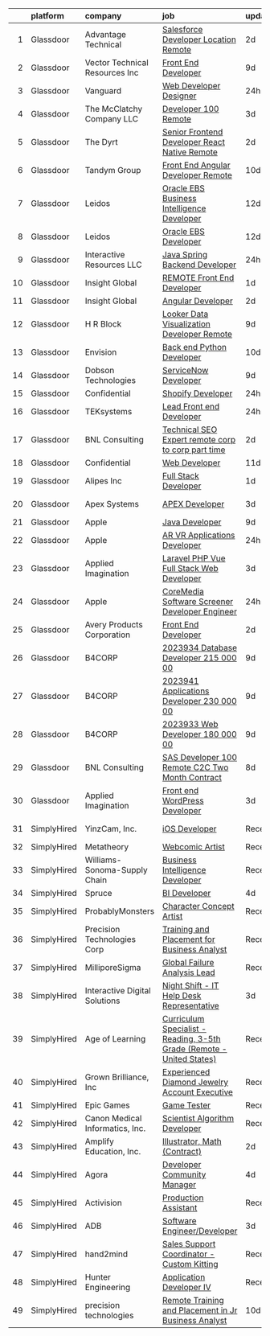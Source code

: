 

|    | platform    | company                         | job                                                                                                                                                                                                                                                                                                                                                                                                                                                                                                                                                                                                                                                                                                                                                                                                                                                                                                                                                                                                                                                                                                                                                                                                                                                                                                                                                                                                                                                                      | update_time   | location                 |
|---:|:------------|:--------------------------------|:-------------------------------------------------------------------------------------------------------------------------------------------------------------------------------------------------------------------------------------------------------------------------------------------------------------------------------------------------------------------------------------------------------------------------------------------------------------------------------------------------------------------------------------------------------------------------------------------------------------------------------------------------------------------------------------------------------------------------------------------------------------------------------------------------------------------------------------------------------------------------------------------------------------------------------------------------------------------------------------------------------------------------------------------------------------------------------------------------------------------------------------------------------------------------------------------------------------------------------------------------------------------------------------------------------------------------------------------------------------------------------------------------------------------------------------------------------------------------|:--------------|:-------------------------|
|  1 | Glassdoor   | Advantage Technical             | [Salesforce Developer  Location  Remote ](https://www.glassdoor.com/partner/jobListing.htm?pos=125&ao=1110586&s=58&guid=000001832b52406aaf4c14f1aace6ab6&src=GD_JOB_AD&t=SR&vt=w&ea=1&cs=1_44530f52&cb=1662879154669&jobListingId=1008127116214&cpc=D2F1DE17EE1F43B9&jrtk=3-0-1gcll4g4ejm5k801-1gcll4g4vh4dk800-332b445514e85376--6NYlbfkN0CQRQ3eiV4YWjrRS1ho7HVQ9JO8v6Fb3eU0yDOJbdOiEguntuRlpE4-_N6DYLNj-GqrO4BH6omJMNdAi1q7Q8q571VYV5EiRLgTf4KN306pbjdTXTvKCDpbru0FE2BYvNot7Mn5Se7ZIb2a0EVsBsAEh3QtOhPAA8vgwNUW7XB2XZ5huroyh7l5og0ww8aBb30PbqJc3nU9cinXCrV6lhw2t6OaMGFj-_dOHbskG_5m3bY97Pwvk-4xMMbSYWrIMZcWdkHw-o97M7Qf1GCHC6AHSmzQvO8y20jF-SzGoEeYCKasnEem3lZlMlUnwh_RVfT-atfE_pOsEyyYUFwYTsLOrdeD4LPf0BVQPFcWl1-u7U1ptb0ymBvqRP73n0cKn2jRNRZqtTPgxDbNLGdzHnJpCE-3x-AU4Kpqn2iNJccBpppLm3LkMrmm1wLk9FYaHjcs5kUcLnZG6vOA-rNilRcviZ_3tSmg6wnHoSyy2wwivn2-yKGmQuJ4poL_DT4S1ESiW1kTEVZIgSZOD1MAys2gh_5-3LvyCGqwmWylzyCkhe_fNsz98CEvNhYGf8kaXuvAmkCzlTrqEw%3D%3D)                                                                                                                                                                                                                                                                                                                                                                                                                                                                                                           | 2d            | Concord, NC              |
|  2 | Glassdoor   | Vector Technical Resources Inc  | [Front End Developer](https://www.glassdoor.com/partner/jobListing.htm?pos=128&ao=1110586&s=58&guid=000001832b52406aaf4c14f1aace6ab6&src=GD_JOB_AD&t=SR&vt=w&ea=1&cs=1_a9948f4d&cb=1662879154670&jobListingId=1008111504616&cpc=9DC6E4D8324653EE&jrtk=3-0-1gcll4g4ejm5k801-1gcll4g4vh4dk800-d51cc92d47c4f04d--6NYlbfkN0CwDmAJad1vrFPjrCyZc1-12O19u5bGDYSMaAKB40LX6SgL_uQ_xlaLZoxDbDiymBRaDNDIK28uZx1Je-7Sv8ixSFLHV-U0-23YioU3-IvLrCdgQzRye68HZw-6NfwrHT_PAvOvPvdCmAYkEB778tF4DTJDYGPwGaqn8tn3RE5-xAtshAJoUVv9-0DI981-dm8AsgQE9VoJqBOAjqbcvNFLxWfx5ohoq0wf49cwaJkzMAxWfsTj30YgcZkb7mhP8d_WWdEtv1gpWk0auMPcG0xJnHCxh33D-OwJfdIUnLGlAqzoTBbrXu783aibV2p5E40nfdCI9WegfumT16vtuMJLfex5xdWPDXHQfR_Qw2aqQ-uEFmSZGiNvuAd9X65JXKolC4vVDJjXd3bUMV9EMqn5Ao5FpcoleIg76nKjvNqC-RU1eqs_0VFUBRCmfacNLfg7RslnlTb5k1ce1RAzQe9ysCcSHOc88QcGetWj5ZLTyKT-J6GRP36SucPXOeojzBs9kHN9wJMSRw%3D%3D)                                                                                                                                                                                                                                                                                                                                                                                                                                                                                                                                                                                               | 9d            | Vienna, VA               |
|  3 | Glassdoor   | Vanguard                        | [Web Developer Designer](https://www.glassdoor.com/partner/jobListing.htm?pos=107&ao=1110586&s=58&guid=000001832b52406aaf4c14f1aace6ab6&src=GD_JOB_AD&t=SR&vt=w&cs=1_7824d452&cb=1662879154667&jobListingId=1008130738329&cpc=3164FDD6030E246B&jrtk=3-0-1gcll4g4ejm5k801-1gcll4g4vh4dk800-8f7885d589a4cda5--6NYlbfkN0BWQs_M7ZA8XLbIFWVw-PYcVVEPryqVLyWhKaEKPskHy2YkbHyHJDwB5vIJ0eSmX6bVJVfbGcsdJGyr5o5S5OnXYXJWXZNmtBOxYNrDGEVO1O9EpaQDa3kCWxUxd1e8enNO3rCqJXVcGHaTnsCGx5vc-lflJ8tUwqdkctmWWsMYtc9tjtWiECjo793kYpY4oEtE6XPVyfsaYNs9CQa9GXQp5j5SUf9zLWzPqUEUFvMmGWi-epg_Gi8UrdIeUqV-F6F9CpZZlAMu_kKxAqAVNAje9LMU-hshFgtBTj1VaWCTKy_OLHBdJ3Sn1BPAz-6HRCjNZwsRR0voRVfl43u7ij2U_RJiCatBDYDuhmh7g-eDJ2ht7v1hONXlG3uo81xmzryjBFPrD0SLLbxXSoMCVUsSQ3-u3-R11cb7mHMsqnVy9tt6fJKvAYS7oFGQWatKg6rtkDvimNUJ1quUE41xxFEuDfD7xpZnZ55SUzbltRcD_OAMQUgANNVg5HtHeXP3jTLDavB0lsdqMJRw3wnRYpeENo5i9CmQgifpQ0UhhJ6lMDULz9xqeY7truShB5zrpifP8z1or0Lydif7HOfz-0wbenH6iWGwULrQCnosOacLC_8PHwQAditng76qbmrEKGbwR0Qqoaq63ZV7vcDztYxaIyanbnd7XVmKh1JRWtiAy3SWjrMmMWq0l_WQJrOBZ7IDLtvVC9g0IBc3feykMPIkHPLIiYg_py4YhyPeM8-2BhJQwzWqjiid6J-LnQXgASAvGed99nwW-CE9wV621yIMU2X60FbspIF5MoflcTneq9-e7QTOTWmD3bQzq078ycbMvMU6Izt5va7bOsrrKkxurJnBk9jufAxgzTQC4gvPPWscbWKriMaI1zmBiz2RqBy-hCeWFDSThbtvu2IyaAyZKEVAxkU9CxUPYrCsp1aPeOKnVuW7qhwcUX0z1xiq59bPmNtdxr5mJG3ii4QTCw7QVLR8lX9Hae6CdMrm127TQPbwkkN6b9phIbr78vuxfxHM7HWOr9XFNhyMcxTG9tP1wtTxFiApF6vRL2MB0AvvlivRsta9Iz5leCUhAsKfKW68bjnhBQMUdw%3D%3D) | 24h           | Malvern, PA              |
|  4 | Glassdoor   | The McClatchy Company  LLC      | [Developer 100  Remote](https://www.glassdoor.com/partner/jobListing.htm?pos=102&ao=1110586&s=58&guid=000001832b52406aaf4c14f1aace6ab6&src=GD_JOB_AD&t=SR&vt=w&ea=1&cs=1_01482819&cb=1662879154667&jobListingId=1008123581793&cpc=FB7E4A1762AE5BEC&jrtk=3-0-1gcll4g4ejm5k801-1gcll4g4vh4dk800-6acf41fd2f09dc8d--6NYlbfkN0AvJamjXhlkDEVf_vcoI3bbUUL_2ExICajiRnoRkOTKxHcQu0PRm526CmUeTsfanZOqoMDdrUp-j2i0QJI96SrAfuCerXt-A9V0AqPqWyOynJ3x-O-RpQjzGHVi4lOd5Z4R8Srd_uF6_bna1BnLFXLTnrhod1AEqQ2yc5WyqDa7bVoBDzmrc0u2pe9297U47Lq2lGV9aJMY4LqQpHh-Lr_SZxXV0tUlHN1kS-q9p2HILBxlEux6NhfgVnyxu8QAFRBegJmii6DvlLKobq6NrQE95JQR6vClISweSe5L2-s2T2VOH1JzO5FZb_K5XHLpH3tdtIt-_Z2mDi3RVxC5vmxA83jrtPxrjfMyttYIADHdjjgEt0aKn2XGezyLBM2s2m4xVRpuoZjU7EAhqdFjzo4TwNk0WEw-yp5sUAN3MVWjL3O8HDotWS5TYsVVt30l01lDO4Sx6Vb-Zh04t2h2eHPJVMwNoqkp1qu0GW1Km9mKNZOsGK1ilp2MfwnjqIlKuCs%3D)                                                                                                                                                                                                                                                                                                                                                                                                                                                                                                                                                                                                           | 3d            | Remote                   |
|  5 | Glassdoor   | The Dyrt                        | [Senior Frontend Developer  React Native  Remote ](https://www.glassdoor.com/partner/jobListing.htm?pos=109&ao=1110586&s=58&guid=000001832b52406aaf4c14f1aace6ab6&src=GD_JOB_AD&t=SR&vt=w&cs=1_5762bd88&cb=1662879154667&jobListingId=1008127746861&cpc=A0032DE20586B9BD&jrtk=3-0-1gcll4g4ejm5k801-1gcll4g4vh4dk800-3d48ef1f36f31cc6--6NYlbfkN0AFaGKiZr_kAHuZ3OrJZNHsT_4fdn-2K5hALt0VUNIML00FY7QMuiO40EhkuV9Thnlx6oS6kfZkO1-LJKx1-I_zgyLhp5ZW0ydVVnkommZNfYOIUFHAN7D6kbIB4D51Cn98--WG5qamW8oxk5kz89jttVWYS9spL6jPR1k6rMDBb6vdCBhII_8GXpc-2YQVvO8EhXKWt-FY7QfU_fdzOet66u_X80DomwlBlSq42mw5ekPCzm_2rqoMLbZ_MPvGVCG61JOvHCiDY90aegWZU4t-hqbKnEqhSgX5yr2TrRvaMenYGgse9F_mUnO2u-Qme5Zd_0lSliqNVr0rzzTwJ-RZzJh9koY5JAjHHJ08cj4OAnK9pL7wGnnP5bBEiPGfyjkwOh4eTAF8xjHvKszJqP0aQXEqFb23RO6Tq9rs4fWb9U1tio2AQaB9JHSxRQJmCE8SLhYSu7KjOAbJyzjY_B57ICVaelqjYnHxNKYnJ3Lc6__tSdzVPXhPUphAQ-ifJcrPMr0ktFalRRam8RdbueAWs0_meM4OHpW6Zrqr2_G00w%3D%3D)                                                                                                                                                                                                                                                                                                                                                                                                                                                                                                                                       | 2d            | Remote                   |
|  6 | Glassdoor   | Tandym Group                    | [Front End Angular Developer  Remote ](https://www.glassdoor.com/partner/jobListing.htm?pos=129&ao=1110586&s=58&guid=000001832b52406aaf4c14f1aace6ab6&src=GD_JOB_AD&t=SR&vt=w&cs=1_d2c3d852&cb=1662879154670&jobListingId=1008107415037&cpc=F4EED0218A761C36&jrtk=3-0-1gcll4g4ejm5k801-1gcll4g4vh4dk800-dc6da63373f44284--6NYlbfkN0B-PqtJkJBxcFK4No1YgA2WlSENonneqf7HjiGu_Q0_hA_d_ikP49o-j6ZuOCAhABXfXSJcoOYyxufmzqhUTYIZXfgYCI8Z3wjpKi_KXCjAiqktWA0uDHw59r0Mkq8tDfirCe0Usk80VMd0GlSf8jRqphI4dZfkWM8msTbkbkQMFZJ630sCJLaXyZAb0WuevQ3RXjZMZ4L-O2w2yj1bAXaNdUlY6AGC9-WKMsUF5phFbZOmzCrPEE5xRJn-_yEXcxyZZtqvm7JKsSUjURODQ_lh27Hi4p8pthupJpe2GpOcdnMxoiF5nyBbqGlHQP68Hd5DDOXq883H5sVLtt8jWOZm9hKfvHg_rLi-NGKEZsQIWPXVeZgFTV6Lii4B0KSpkAauyWNtbdT4qIGtPIv1GWuhHIPPFmI3VxRIeMGH8pgtN54NOHhPUTdEgu5ko3bV13yZY801LBoO8wfeio_NiFyX6Gj2gUJG3p8Mpzzmdvlftw%3D%3D)                                                                                                                                                                                                                                                                                                                                                                                                                                                                                                                                                                                                                   | 10d           | Alexandria, VA           |
|  7 | Glassdoor   | Leidos                          | [Oracle EBS Business Intelligence Developer](https://www.glassdoor.com/partner/jobListing.htm?pos=108&ao=1110586&s=58&guid=000001832b52406aaf4c14f1aace6ab6&src=GD_JOB_AD&t=SR&vt=w&cs=1_87d44cda&cb=1662879154667&jobListingId=1008101573079&cpc=A8EA696C92E7776B&jrtk=3-0-1gcll4g4ejm5k801-1gcll4g4vh4dk800-6c99f099799629cd--6NYlbfkN0CZUO70VSdYKA8PR3jfrSh5ljhqJhfDt0PzQCMubt8cRihWbmqO_-Ccw6DGinMZCyLE2cBHCedfGs07EuMpJYz2ntBdJiyq2dcbA_0hyNtxkqe9u9tVO9KrK0s-OhQMlRlalsVqu6g_7xi7NG6HeQh7dxMRxkRKl2-WnnSNt01kTi8cWby1Dir4h-ze4bQfQ89xf9EJoehI4gESUUKpexKRat5p8N5Oo8k31HUYhIq067Vp0Pe5qwFSBTJpNO6_-OsLAUuoD0X7EuP_ooK-nuxkshxXH-1wuAmOpi5FiaTcm9lx-ej-lSS83Q2fvpruNzfwD13RG3rlWV9Q0DIwGD9VvAXhOm9rsvynfPUfOIHWz1-NadTpyyInJF52nu5ghYk6qUabcWSlpqTqDpjAkWGRjTiAkmwcC_OIjdgwJ7PfESBDdQwSzNyvBCl5eV9Ka_618gUQfl2L4aEFE-H4fLxZck9omaVN-lMxI02aGR5PdDsYOEv4CQg6_AnvElWkiFN5xPzZVfDNvS5Ef9QOAAZ-kz3rFsNh0sQXw1fdRDmlbV-oq4brZWNr7cLAlGGSIYOF8s-C3nUvktY1r-LRYI5nvzcasMriojHIrIFUWzsRDZkLMqu22wZuxmnl3PbWCM9AtxZglPBX5V9PBlL5Z9GC)                                                                                                                                                                                                                                                                                                                                                                                                                                         | 12d           | Reston, VA               |
|  8 | Glassdoor   | Leidos                          | [Oracle EBS Developer](https://www.glassdoor.com/partner/jobListing.htm?pos=104&ao=1110586&s=58&guid=000001832b52406aaf4c14f1aace6ab6&src=GD_JOB_AD&t=SR&vt=w&cs=1_f9dc22e3&cb=1662879154667&jobListingId=1008101573077&cpc=5C70DC7FEE0D01B1&jrtk=3-0-1gcll4g4ejm5k801-1gcll4g4vh4dk800-5884b45256f6d40b--6NYlbfkN0CZUO70VSdYKA8PR3jfrSh5ljhqJhfDt0PzQCMubt8cRihWbmqO_-Ccw6DGinMZCyLE2cBHCedfGg6bhNTCbkKTOWzFcv2SZAfd-sZ-9pXlb78CId19HbDTkPLETVzlIK7XRDD6XFwv9a9sASHVAie5Of8tdJoB7vJe9oY3kZJwWV73oHCcjWtm_gMERrPBxPpXP8YMRoyhDNC7BRdUs82ah9zPFk0vqvIR4Hw_iVAXJlOIN556-2O4r8WXmJ90PfDNMNpo9r_CQCQhmdX0gr5G5QuTK4KOVQLTHjlJuL4uxJv8S3eU44yf-Cdyg6eigsezLLBOt84JMeklkNRLCjmjupGwYfViBLUzRw82XLgYFLUe2SVJTuSYo4NYz173VEjZbUvzk-cLYK4EvyEAmnUqG14aovsNfNIhwnRfoNf4x_hNIgKp0STltem2QycbAqkfpdI6T23jkBQGUmUsik5d-B3FW2VjrDF1lE2H9dBpU802DpbdgRpcQ0XDXgGYAKgV8D0UXfd6IEmMbTyqRQWD8ZgjlQtBnJVC78V3VPhuG23RutfwfkbYwfMj20EmWDYGm80r3ofzK3b9FDhUcK4IDWMQPEMVK1CNJNMCFY_ZWqBpIUKuWiZXyzs1Y1HhJa4%3D)                                                                                                                                                                                                                                                                                                                                                                                                                                                                                 | 12d           | Reston, VA               |
|  9 | Glassdoor   | Interactive Resources LLC       | [Java Spring Backend Developer](https://www.glassdoor.com/partner/jobListing.htm?pos=126&ao=1110586&s=58&guid=000001832b52406aaf4c14f1aace6ab6&src=GD_JOB_AD&t=SR&vt=w&ea=1&cs=1_5e670867&cb=1662879154670&jobListingId=1008130954744&cpc=F583A5AE0DDDFE3A&jrtk=3-0-1gcll4g4ejm5k801-1gcll4g4vh4dk800-8eb5320d5b7eb34e--6NYlbfkN0AxOKY7BEoLyyWUd7gcZ_y97qaD7nt40b4JHkHkXEVLH_lg0-LvjtmOnEWKl8KN-nqbpKZUZCOPAB0pofur3wqsD4F-6C4ZM6g7gdq2hxXo3_d8iRUN2chpUbxqjhug1a7OZy23I5c241nHGs4i9uhNVbWqkgKyk07F7cDhFXXo4o3u7rPCikp6w9AH_80fd5c7LSezKXpHzVNZqFDsthpLVuKfi-0ZNoPpCGNtNsPJ7ACipxvYot-5ui34R_NomrI7jQcKds_9kogZ4VU2LR16nlmkjHaX16jiANhXHr2FjT4dHvCrw-onpVfqJqlS6GbV22nC5FD5oAhbjSdtgxqfZOgNtehnMwRHo9Zin1csbAYCWx9uRBn5up-CD7WkOTBDmbsUyCi8oMZx0RscfSLcb03ozNJE9tH3tuqMnoGDODWgmE2PzdZXrNTVcWbz0i05Xtuy_gudU16zl3zDlT_ngIcWQ9c3L83EZC9c7ZEWZ2OSmhT5t4ULkapGvCnIquDgBvNXcRc1rA%3D%3D)                                                                                                                                                                                                                                                                                                                                                                                                                                                                                                                                                                                     | 24h           | Remote                   |
| 10 | Glassdoor   | Insight Global                  | [REMOTE Front End Developer](https://www.glassdoor.com/partner/jobListing.htm?pos=121&ao=1110586&s=58&guid=000001832b52406aaf4c14f1aace6ab6&src=GD_JOB_AD&t=SR&vt=w&cs=1_e42b5171&cb=1662879154669&jobListingId=1008129634377&cpc=0C139D4CAD5A6DB2&jrtk=3-0-1gcll4g4ejm5k801-1gcll4g4vh4dk800-b00c2171564dddfc--6NYlbfkN0BKkHZu3wF05EeDimN_p6sYpKCMArvwa95YdH7UpkaBCqc7l59Erwqcm87s8bKO7iv0zxUlP4W0EoHqI2YnYLIQVLrdsClLVKp5lBpj1cjz7KbrQ6_ZYoUdO6F2z_w9sgz83HZHcYIMzNhax_ySdl7s7c1XlC2C1tewHMwQ3vmC3KaWmDrNmSioUsmrmweLXKk2S4R-l2xSI41JFv02oapKVPqK7Cd-muQZB8IlGrhH9j7zi3D5lKaSUREgo7u4pFGOOue1fhty1gPW2qQOoWzer9Rk5rQBscOD2k-HF_SS6JcbcpJSrMN6IolIxb2Uw7ajaD0cFnB7LJroCLsn_XtdpoLwW_qcrvckXGYXbQ6Jff3LZR3uOcnH3vehrfMjtDjr8nu2d8UoJEr0pV-JUVTZbE-KCFAgkWc8DLdQyMn2a1UabAgkD6vNWRh0XaIxk6wL2MEep9kz1jS7iMx-AeBvICzWRpoC6KqVAZgQiGJDPnaoC61wG3BF1v1ZqRnJMlA%3D)                                                                                                                                                                                                                                                                                                                                                                                                                                                                                                                                                                                                           | 1d            | Charlotte, NC            |
| 11 | Glassdoor   | Insight Global                  | [Angular Developer](https://www.glassdoor.com/partner/jobListing.htm?pos=124&ao=1110586&s=58&guid=000001832b52406aaf4c14f1aace6ab6&src=GD_JOB_AD&t=SR&vt=w&cs=1_55e89c6a&cb=1662879154669&jobListingId=1008126800307&cpc=26740BCDE5E48596&jrtk=3-0-1gcll4g4ejm5k801-1gcll4g4vh4dk800-01d7aa157d75916f--6NYlbfkN0BKkHZu3wF05EeDimN_p6sYpKCMArvwa95YdH7UpkaBCqc7l59Erwqcyfr5yR1DuniB1JNXc60wiHlfGGOaZdMLYmfSj849fUwH73803qS6_o-oQs8NS85ESEIn4NV3G02-bMV6fQlBRiz2Li0fX1RsIhsOXQLN29HWzRydUiWMxIOAns96Ik7nzdPbuU1wRXKwwO33HRNfgNFnPdYxx8wjcJ2g0r5iDYSAYlA8sn_RRNPRLA5zGuf_Pp3kNHwZm-y1MujmrkXorehgyne3op-kppnaim1y_XPXXygD0_kWCgKGu4cWMnoYaxqdPzsu9Tp1gMFHAqkpMHxS8rCU3YUnBsxbHNxGzeiuRKj2qJzntPnWYp1JM6j_gHskTRHC0pX3RaV01SIea-WwM2LKuCGm94CN84phTz10LQR6ZyDDPV13PnOavIo-ZKzlopp7OlDkn1Z20S4f0arX7RYMpXv-dwGU1s8y5Te8Hqk8B0f3bCBv5rH8m4w-)                                                                                                                                                                                                                                                                                                                                                                                                                                                                                                                                                                                                                                  | 2d            | Deerfield, IL            |
| 12 | Glassdoor   | H R Block                       | [Looker Data Visualization Developer Remote](https://www.glassdoor.com/partner/jobListing.htm?pos=110&ao=1110586&s=58&guid=000001832b52406aaf4c14f1aace6ab6&src=GD_JOB_AD&t=SR&vt=w&cs=1_fecc28a3&cb=1662879154667&jobListingId=1008110008086&cpc=853DEF62E69EE75B&jrtk=3-0-1gcll4g4ejm5k801-1gcll4g4vh4dk800-48222ca65ec05121--6NYlbfkN0AmRM9TLIWujWtyM10GxzqDwJeak_1D0spxSJxSFCj5FL6e2eRrgA2xD1fYB9P3zjGW2lF_nb1P-3OuHJCJzvAYqOj7zCQwaa8KrrAHOPpCTS61Do1KjfQzjRc9pfrFTqokM14RL_oQhB5b9czWX2-uEKjDF_JMo-RAS9daas0Z2A7TZ1lW4LhmoLUsUgCmO6q0cm7hnLpfsmOlfStrjnw69bgG8HGIwZYeQXf_qQjOUqAGi86VIGz_GKX4xiL4FCFcCUddxpcmzIn2cdmy5kGL4HAlcsITRCyg0xBI1XyMwsoy0efrOHbCJUCu6QLB0umWz9sZoJslxg9S1xS9oQsBWCyLtULAZb7RXOfGR34aAt3nnE6kQYOzo77OSTYTD9ixu8tKinBa3T52E0q625jkFSBb9X-Q24mHYl9EG8a7OismSsWdkN7BO4tcjhxGMKPRWPnqMJJtdtWDxir0AnlUbt-n9fp31H_N6NUGWMGxTCQwiDf0bqLDti6aG8pTF-rgBJhf0D3NcPgnQlQ4YllNTAAPusodTdETfKq3Fixc6A%3D%3D)                                                                                                                                                                                                                                                                                                                                                                                                                                                                                                                                             | 9d            | Missouri                 |
| 13 | Glassdoor   | Envision                        | [Back end Python Developer](https://www.glassdoor.com/partner/jobListing.htm?pos=120&ao=1110586&s=58&guid=000001832b52406aaf4c14f1aace6ab6&src=GD_JOB_AD&t=SR&vt=w&ea=1&cs=1_7cf66f8f&cb=1662879154669&jobListingId=1008107357961&cpc=8795CF9063CD573D&jrtk=3-0-1gcll4g4ejm5k801-1gcll4g4vh4dk800-103006fd7f086bd0--6NYlbfkN0A13XXEAKoVsy1UjAxA2tJa37vkRdGHJdX4gYp8IY3tTmYzW1bJSme2hYNNXIkltTaCMEdHXxepjSVXOg5v1taiR7QLl9ssDSVMyTNDqH9z3nVkCOpuPZX7bi6H46cnN0VI0wxasxyTZWwep_WOYu3IcSdB2a9kzwMvSUBNiXnMYcgG0yEUB03nyMfV0mnFgvlvUqRpZnEbexcrWTfMoaXmWbe7Ip4WcDGkLEs29zJ2t0Dwd3YyOFSV2sDMXF7va3ZQLndkFx6R7TJFCo8zNvN1yFVkGIFNUcZiNQM2JAdsSq1rWB_Y0qDHvRaeZXmW2HKqZ_M8czXfxpYJnLUojtVMr13GvoIq7iEBWJOcZH15btIlF9LeAZhUXAmEGPbfCrbUnNvaQhtm-hRHz9cEaLAzp7Ierxb0G1XrqWLzOtBQoYxKhfYJwkoNELWXva-tH5R73ixlgN0iG9md2NDS9Atrk82b1vPdUmCIwXtsQ6mDAmBkbrvZzpBYhxHYxOjPKfQceL6iatwNDyUJP3yBzTpcTtbeVzJiVvIFS6bbvuyT1dBaB9zuML28a3ZIrcZO6ztu29Enep9Y7g%3D%3D)                                                                                                                                                                                                                                                                                                                                                                                                                                                                                                                         | 10d           | Remote                   |
| 14 | Glassdoor   | Dobson Technologies             | [ServiceNow Developer](https://www.glassdoor.com/partner/jobListing.htm?pos=103&ao=1110586&s=58&guid=000001832b52406aaf4c14f1aace6ab6&src=GD_JOB_AD&t=SR&vt=w&ea=1&cs=1_fa21c2f4&cb=1662879154667&jobListingId=1008111295569&cpc=BC94DADD91C18169&jrtk=3-0-1gcll4g4ejm5k801-1gcll4g4vh4dk800-a61f6951b4630529--6NYlbfkN0Cz-Smd6OvFpZFIU01oBvaBOOa2F-wWdp_DHo6R8dVv5YtTUmBiLEKTwmR5veJNUAtY_VJEwXFEyswof-hAkOYEzqLPAhJKzdIoBK8731csq2eWzktxicHsiuV0RQSlrcpclLL3Ufqo7RTnHXXD3imFDGirE-sDoqRhfzXRV8mQ4K4kNOmiLtFGeKAoDiBIi_2akkHyzYVcYkzQWVw47phQUlazBonwL5_lS5lGgLvzTm_edS3DehhRyVHUgwP5R-x0OlbK37M4YPX0d7hPfyHW6VQKrZm2tACUE78IJtDdNtfdeIZUkj2PK4ai5dHi9H8s62waXoNoLraijh8R2vk3ABaHEtgpUO-VCKY0g-rbv36-K93WT2_J2DnVGQNmLODN5PUjkI743Vzc8OQhC9FvF5Sg2T2B5P3uH3cO7OeplddoP2eD3ebjHqFQs8jjd2A5ZEqMlRM3tGGBBQRv9paCquY8SXyGsa9ggTJ2HLMz6-STa9T6oNBCzfOXxqdMJ2rPpPQCZrDRww%3D%3D)                                                                                                                                                                                                                                                                                                                                                                                                                                                                                                                                                                                              | 9d            | Remote                   |
| 15 | Glassdoor   | Confidential                    | [Shopify Developer](https://www.glassdoor.com/partner/jobListing.htm?pos=106&ao=1110586&s=58&guid=000001832b52406aaf4c14f1aace6ab6&src=GD_JOB_AD&t=SR&vt=w&ea=1&cs=1_f30fa1f5&cb=1662879154667&jobListingId=1008130882199&cpc=C0FAF87ADD587446&jrtk=3-0-1gcll4g4ejm5k801-1gcll4g4vh4dk800-fc6c4bd08ebf04fd--6NYlbfkN0BpE-cAQ5W3YA-r2UOG4w0-H5Jb_BoUWZJSJyhMu0PMY8xGgwGiY-hi7YjYLckJPk9gnzGHeiDLosItQwAMyI0dMpxdYuIQe68W1oAuOBQxBq_O3cE7hURvo5BipBhZ1I6wzAVJAA4fj0kgwbpzAfdBC6VeeEel1AEqh5ubeep7lhPjNfGONK03qpiKXa-XW83H5FsoLlqkptjH1wzZ_MV580--dpVHBjOp-8YvDjfRglHlCF5oWL1qioMK7HI_myR9kFUTRDih4Ox7t4H-CDAMf-e-kMLrF9sQKzbTv1orIWSTi2AFaCTdOVKz1vkDEfONyMQqu7MK_fOuXhFwV_FTdmWe60Ia2kiNwDylWpSqgKhkJgFA3KEX2Ir9e3ZbHMkCOPEAvQiqZJ-rSD-cgQli8ZXTzapA0Ra7kssGiQF09nj5KOLd1ttHdymD5X-ROTtUdq-jQOuOx2GBgQhQrqHUPuX5fHE9xijdFU2zJ3r0bOLxVY1QvjzN88PZdxSBREytrqAweBc3IQ%3D%3D)                                                                                                                                                                                                                                                                                                                                                                                                                                                                                                                                                                                                 | 24h           | Munster, IN              |
| 16 | Glassdoor   | TEKsystems                      | [Lead Front end Developer](https://www.glassdoor.com/partner/jobListing.htm?pos=127&ao=1110586&s=58&guid=000001832b52406aaf4c14f1aace6ab6&src=GD_JOB_AD&t=SR&vt=w&cs=1_8db78927&cb=1662879154669&jobListingId=1008130639853&cpc=44CD5376B8534B8F&jrtk=3-0-1gcll4g4ejm5k801-1gcll4g4vh4dk800-47051f67c84abf83--6NYlbfkN0AuKz8EBO1xHDEL7V2YF9xF3dC_I9B9i-Zw2Jh8clPMK3KTieKealHQySFBD4L6FvOywrNQPI2fg0xYc1cx7g-S0kMV-ltj05EFBFDnzGp8XLI4tmPhisHOw9cYzUqxxuMHWOhDksKsEMVYIcLOe2rRTbjmv6OrvrLNnPYhmzW9DPAjxLhoyqnq6w3WpfjPwGqwGv1nkdznv4H1yidMFAM3DvQyxoKopWFKhwQhJO-K1klErBunDSD5BubfCAD22yPdnQH4Dopt5HMRVNaxV5VKeLNpmcziYIcc39n077Rr9N9F6vcFjKS75b763-BlVbG4xwFfdrfwuxn8EZrUo-IT1LVY4NdrBl0s70U-ArsVhuRgBkW2xB1-0AlvL4lsc2wXF1r4DVMZXqm1eBw02n8-OPiEX1r1kxrvpgIr61Bf0rH3V4-_qhyKoYatqs3-kO7JH-PUhrHM6wKTUeZ4E6NK0CaE0cpFRoEv824rWEd8mdOkqXeYtnk2tdcbdT_PEi9-FbDJkOE5l7k4K7PIutYnfk9U0eDV65iLTeHmQGNITSEsV48iH8thh5u0FX7C1l-LWpZynq5D5AI_RCuqoYVT1JyNSaON_st9IkzK5Y0AFaryf6U0sHMBFrnmM7OOwM589AsHgsDvzJs7Q1_m9DWj09vusoW5-DLaQ1KZgHmNlYVQAeABXx7u2muyNH_p_zpO9IVziYKq8VVyGHyjIW8bheONFS6e_TTeN7jdP765TYL94CufWpJpQndH0zZPNaFxLtBINgQnrsf0_Jv3raLtYq-ROY2EhQG5xkISA0qU9GfvXNrU6OLL8JPOAw3KCqETLR3FvNk4MzXy0lixEA4Kp3QlKZQR1ln0rcVBDEzCFYqbGM0kVHhoFor6X4pz6i9x6Oza_luAFmf-g0_8WerWM4ms-0Psa4Um2H2uwP0nsR0JS-0qJFNg)                                                                                                                                                           | 24h           | Bolingbrook, IL          |
| 17 | Glassdoor   | BNL Consulting                  | [Technical SEO Expert  remote  corp to corp  part time ](https://www.glassdoor.com/partner/jobListing.htm?pos=122&ao=1110586&s=58&guid=000001832b52406aaf4c14f1aace6ab6&src=GD_JOB_AD&t=SR&vt=w&ea=1&cs=1_82d3134f&cb=1662879154669&jobListingId=1008125956128&cpc=48B9F4758953335C&jrtk=3-0-1gcll4g4ejm5k801-1gcll4g4vh4dk800-47594a9c03d0d9ee--6NYlbfkN0C_eQCgnQ3dunn2kgXxy7uUxBB8Rm9uGSd45wqHXb30Yhouy9iaZ5tM-buZODdeWhkxcLZ-P8HpVwdiJJkDZwZdqfCN6nBcd16_TJfDogr1G06Jkw1xVd5RFtOvPKtffE1EIfYg4PMn3sFvUuwX5OwMAQzJ6VlzbU0P-e1WfYEJzV9Zh64upAZHRfhYWOBtEUp0eMJQNCTmuwCG1ahinbWezueyl9RquVo-ASMG1JpDbDrSRhtxTEqTtFGOQgxTjfojptIYNXvXI9LsLYdxyJM-0W-kAcExLYkf_O0KltxEsfko4GRaJ-BlvUuWSekmvuq5YLP5AJJRP3NtfsIUcTcsFkavfWV4TbcjWEvCChsr_F3gLE11Cg1m1m9gl5ZaHru0Twt1iI8z5bdykk9SibX_1Au9BShcks-lScG05UbgREuol9DtcaGaQke3to128YYpFelBVvlMzfU0rC2ZpqIUOk_AQQrNwRwj3I-baOe87031e4OtG70QawauKOSkGgQ%3D)                                                                                                                                                                                                                                                                                                                                                                                                                                                                                                                                                                          | 2d            | Remote                   |
| 18 | Glassdoor   | Confidential                    | [Web Developer](https://www.glassdoor.com/partner/jobListing.htm?pos=111&ao=1110586&s=58&guid=000001832b52406aaf4c14f1aace6ab6&src=GD_JOB_AD&t=SR&vt=w&ea=1&cs=1_c0be3b05&cb=1662879154668&jobListingId=1008104607554&cpc=654405A9B1E0A9F5&jrtk=3-0-1gcll4g4ejm5k801-1gcll4g4vh4dk800-08c3ac7db782754d--6NYlbfkN0BpE-cAQ5W3YA-r2UOG4w0-H5Jb_BoUWZJSJyhMu0PMY6ZofMtg6a85PK3cha47-Hta9AyDweQtZIhYmhKQq4Epgt56FNIMk5rX8NwgK-2-dgUzRzmx6vWtQVecuHJmFFrIHzHQVDX_CLnXl9GxlHvQ7nLBq9hPp9hXMtc-NEWMysBpPNBDeMjkhOjSuMyYmQMWlHMGWW6PCFPi9OrMMmpzndMRpMtpks8QrQ5mTMOMpmzjDW1UYoMNfSKyfSwf-mdUR8UYV5n77ZBuZp_YecBEdxptH5Xj11FyQGhL85vUun00B3QOXIVFzjTg1jUgq-6vBy6kPjsVwOF77jxpeFM-nik5oR3_GLrJS2HXHaLHPPbeLv-B9ByZ4hDizl5iGH5UWjt2Q2VD6HmJL0MG82CzQShjlDUzPSBKnqGC71UjdSZ01EUulaj0prjZ7agkmtCytj_PbBSgbegP9ZyKnd-pe3kQrtP73jaRIgMylAUQbg%3D%3D)                                                                                                                                                                                                                                                                                                                                                                                                                                                                                                                                                                                                                                     | 11d           | Remote                   |
| 19 | Glassdoor   | Alipes  Inc                     | [Full Stack Developer](https://www.glassdoor.com/partner/jobListing.htm?pos=112&ao=1110586&s=58&guid=000001832b52406aaf4c14f1aace6ab6&src=GD_JOB_AD&t=SR&vt=w&ea=1&cs=1_d78c2de3&cb=1662879154668&jobListingId=1008128893943&cpc=D2F1DE17EE1F43B9&jrtk=3-0-1gcll4g4ejm5k801-1gcll4g4vh4dk800-51e10f362b257e22--6NYlbfkN0BKgzQyzTF1Q9mOsR1amaS-juVGLjHt5Cdom-gEF9y-xf5pWHmxrPs5aV4eQ3CjMeZ-vGIq39TuOUimti1ojNeOQ2o3bEG_3wck4x_9cSdHrqFRfGAmHB9N2ukWR3O20HloZtP71Ilo02LUYv77HRUopOE9GzrzkTwzIAMEqyAbtPRQprQv8mq6IhehzNstWN1v6HQSKspdjZ364VD12geJQK0XY1VWMbMj5BGQL4qysP7-bMQZFP-wTPEOG8b5gGN0bHCE8S9-_2VHbeoZ7tosplni2HgvOg1V-4kGDc4lpfWLpqX-ebJSoM-vB3yBpKyv7GWeheG6V2ZJWvrnsqX3edRkB_CKouyrofYOcd3rt0gNx0S_YVDjoLCVNkCAnQc5XASekJ6keAd1wiiWtOGPakNwc369sbduTqOdbX0VURSjHGyqBxqzJ9lDYYqjQZyqgdMlPnkqk5maVRYGnlLVek4CRWIwZNMODkSHBiF0rR8CaQN21s8Xz0Ia9Uie1iI%3D)                                                                                                                                                                                                                                                                                                                                                                                                                                                                                                                                                                                                            | 1d            | Remote                   |
| 20 | Glassdoor   | Apex Systems                    | [APEX Developer](https://www.glassdoor.com/partner/jobListing.htm?pos=130&ao=1110586&s=58&guid=000001832b52406aaf4c14f1aace6ab6&src=GD_JOB_AD&t=SR&vt=w&ea=1&cs=1_487ff5ce&cb=1662879154670&jobListingId=1008123726580&cpc=654405A9B1E0A9F5&jrtk=3-0-1gcll4g4ejm5k801-1gcll4g4vh4dk800-4438cca23809d1ae--6NYlbfkN0DqWjE27Bj7wQp7zwejGyju2OyxUuq4SEucXSyN07WCWejYvQmJsgF2DYF8Y-TYieDQRSYlGZlRx_ap4WDd8-dBGKWu6tbGCogeWCAo1IVQZGPMumXVMrYAJsmlj1TC9TeP25SUgZhMzPFips3KZK_Fnfd2WN-oYepr8hO48Mt_BiWjda9UtVEYpgSoXgdhSWy-6ywdpIRu50hv5JB9lsSht6N3oEy0M5y-5n_DN_d8QijA1qSmRt6cg20iO2R7DAV9lmSDGS0365VqtBgEf5zaqbtPxL_3AjZPmsRz2OFwAcu0U48IFzif2bjEgs9PNCprzUetamXdrf2yWQOCnAN6gsLICY3NNVxiWpRH-u9t-nZRA-pjR_nCVr3roZeSC6EG7JGHpIEId5v_MVOVZ_dD9sCyylVfS4hGzWztDyq9ZN67kb_mzgF53CXM6--K_e0WjXEFPXA57tW4ppV47IGg1eaDixOHt4XWitd55HAVIFbQDxObrimciH39QD0q2EZjYbyRT18Dt9rz-atY1_97khThAeyOIA3zqsK90AbHwyTWINyEHGpATRZ-tmwxWR0lF9nE4-I0DsSR5xolcPL1Hxc4qJ6i5-TFo44IHo6m-NrM07ci2s41j3QeMeC58pI%3D)                                                                                                                                                                                                                                                                                                                                                                                                                                                                                  | 3d            | Washington, DC           |
| 21 | Glassdoor   | Apple                           | [Java Developer](https://www.glassdoor.com/partner/jobListing.htm?pos=123&ao=1110586&s=58&guid=000001832b52406aaf4c14f1aace6ab6&src=GD_JOB_AD&t=SR&vt=w&cs=1_803c149b&cb=1662879154669&jobListingId=1008109245547&cpc=32EE424DE2B657EB&jrtk=3-0-1gcll4g4ejm5k801-1gcll4g4vh4dk800-86567df1272012f4--6NYlbfkN0BvKrLyj5gPmtZO9T8euul8TCxuuKNOtzRJOomxnwSEodTz2Bc-sPZlADHp0xxmf8W1BiqYsOIh4SGfZy7d6SgOCJkUntEUmBrBW5M-9a-izXw0biWPQ5-2QVJATXn3ATgTy7KaMmEN6emKmwNMa6AqT7fXcW-hU4DHLBXnH4ZBdG3QF3qUXhyZufE3ZuUs9CA7Voc3mb629yIdrcnBPoRaTnps6ZfKHprD_LCPea4aC3ZsOx7YxPkD6D1psePbAqfXoQevVE_rl1InLmRe3mRl2sSqwQRkUhkN3sgtOcZ4TucGKHlLxP2FVVo_7YZVujWkjOYFEkzVbZpOeBOuR8gEMxpPjTuAZKK0VLf2aU0X1R5g7Q2CWN88hqlLtY-Xi06CD5sSCXD9AmGcc6q46DtTQwp4IcMVmrx6Pjk1nHd-YXUg3JDxDuENiFhj4b57JN2192xzhVtX_70AQEGYjqonv0PN7XxhQWgQzTWruo7MkrN2XQqgdg6fDsUHcDoq5c4Z2MvZM3KUH0ntQEHTedwun7ZdcPEmAzu85GTx49ainQgMr7nj_0zUoaeI4ZVIEi5qO6ACxLQWd-PmN_fJ6DI8S7ORbGhBZr_OhbtTT7deStOqlu7herP7NcZm0efKzwYnf9Vr6Y8rhRM1QkwVkOR6qJxF42upxhkeuQdNIwzxp-bbIB6YKq9atFzqzNI5AY3_NHwUh8SxXTCO9A1pkIFuAu5WlDCJUPMpumOFYHmk43pbzUkWDsD_MtgDVXrMIeSlpsNrBkSRKUKtJjcXzGtxBva6XlQ6vjs-SR0YUSJYAVa0qC5Kv1BrBIuLlBypOHiv7ezdvsN27C0rDzra4FcB-3eUjUHlhDRZUUCu7xto1iarnMb1S0zdIqJEKCin2dqwOj3SEh8FqRWkwYTYPkK9m4LS_NC_-AJmSzbxS99vgEf09SogZfuTJRad9c_33mM%3D)                                                                                                                                                       | 9d            | Austin, TX               |
| 22 | Glassdoor   | Apple                           | [AR VR Applications Developer](https://www.glassdoor.com/partner/jobListing.htm?pos=113&ao=1110586&s=58&guid=000001832b52406aaf4c14f1aace6ab6&src=GD_JOB_AD&t=SR&vt=w&cs=1_869cdad7&cb=1662879154667&jobListingId=1008130706359&cpc=F41FEAB56D215062&jrtk=3-0-1gcll4g4ejm5k801-1gcll4g4vh4dk800-55059640dd1773ed--6NYlbfkN0BvKrLyj5gPmtZO9T8euul8TCxuuKNOtzRJOomxnwSEodTz2Bc-sPZlbtkML8D-m4r1Ix6DLeqtxr4SLEKKe7r0fp9wumlFf3rpyvb7KthvRZw6AxaMg4CoDi8hnnfQKaMLXkzhB-_nJGUN4qPAjJPhNVCUnqfVdP2BW7V9NxLCCg56MBFuQKneypqtOhid6493xxYXr38bj6Zur_a7rFqmr9NP5818azySOqcm2xxW-dBLeXEzXs4KdYLqU4JND9phefiBGYvsu-62rdCFixA1TbhJk2SKiwQ42avZzq3yxC5ey-5HXr-wcQnYyAGPkFhssq33O7Cpw0XSy-IV8i8VeY4ypPdTjYqzk2o-ZZyaxR12lOVZ7AbuhlFB2ZnOuvAlNqg8tviGS_42KlXhKwqRfrj0VV28gJkrSI85wpZh4zzJgqd6N_XVio8s78fbbE3X2rKKBTaVMyZgDxNFfqXeCEjesCOguZN8NWuYkbul6xxynFJPbW6WlSZu3_NqaEFxBMj1RnW8tWizsv3X7mlhKd3QzHtqFVzqaeb9DZfWLfPduKQY5FSWstnj6nmiqcLP6kzu94W0naTEWc-ASOec3WJVbYTQwcduE_UPkAKQday7J1O_F_3qTjL__ia1i9NyP_a59qeIEKj1k52nmreFDF0ZIVL_h0chnWYCPe9hXNSNJgU2zMXmaiaOYuTdQd6Q8aebJKx8atcwq15rBuU1M6yud6kIIiCBKOMB7sBI-gu989sAlIeR49dYywXuNbsgxjjnP39mfzL0hpY6OR3NdHuOgmDNXfdDZ_7CK62K067jDNOMASbij6jJH5PhgO8XV_P-z9yctzHUNvdmgXsUcaY8qt3XICUsDoKWgiTxBK4MuXWoDU67exjbE5wer0d60m5ZtIVEbuHCIb7tVLNGt1OjgiITzPAQ4ayR9YPVBWy9BnOJsFdvyM48k4FdK4kbwmRzithkFA%3D%3D)                                                                                                                           | 24h           | Boulder, CO              |
| 23 | Glassdoor   | Applied Imagination             | [Laravel PHP Vue Full Stack Web Developer](https://www.glassdoor.com/partner/jobListing.htm?pos=118&ao=1110586&s=58&guid=000001832b52406aaf4c14f1aace6ab6&src=GD_JOB_AD&t=SR&vt=w&ea=1&cs=1_0d6d354c&cb=1662879154668&jobListingId=1008123144650&cpc=56C4EA4A1A191A49&jrtk=3-0-1gcll4g4ejm5k801-1gcll4g4vh4dk800-1d12148d42725cb8--6NYlbfkN0D8j9N0G3bmE7t_bRxWCnyO3V8nRNicLzIRxQmtr6sajrPGQHgUI5DIXr1gJQxvdyjVcbfA5z1SPyG1fmNfktND26R7PNoabHZp0FYLf97QEaDna3odAXzFDILnkLo9Cz_EaAcFcvjvFjkG9V9T8hbJJ53b0yNJCSojAlHVVFROgusJURHtpVPXEiSUs6vl8Y181EiWDTHCbcEaWi30DpQpuAXWFaIz-MwPe9Tt1OIloKhswLLYsb6OWu7jedEKE3KlNukN8YF0m9dcGn3y4X2blQY6Ew505FQkcF1-tnZ8iRnaMYsTiq2UT4GyCp1X8y8oJQyDFsISsi5owpiGOSXr99Mfy-kXZlPrDrkIKgWmGtaRQ9Bgrsbk_25eQKpjVFf4xx-8mH_WcqDZ1cXS1z1meraelS8dhduWj0Q2KQgLJSQUqnxfXoajOvalMoNBSJP-q-EkLcIRDUiK4_OIGbV7OIkENGlYafbddaGLPpUTUGJ1JUI8dwkgre9T_hl9iwc%3D)                                                                                                                                                                                                                                                                                                                                                                                                                                                                                                                                                                                        | 3d            | Remote                   |
| 24 | Glassdoor   | Apple                           | [CoreMedia Software Screener   Developer Engineer](https://www.glassdoor.com/partner/jobListing.htm?pos=119&ao=1110586&s=58&guid=000001832b52406aaf4c14f1aace6ab6&src=GD_JOB_AD&t=SR&vt=w&cs=1_ba04ca7f&cb=1662879154668&jobListingId=1008130706147&cpc=451933188B21919D&jrtk=3-0-1gcll4g4ejm5k801-1gcll4g4vh4dk800-f741117e06ecec0a--6NYlbfkN0BvKrLyj5gPmtZO9T8euul8TCxuuKNOtzRJOomxnwSEodTz2Bc-sPZlC5mDe-NOaJjx5GagAawwa3L70H2fXjD_koObeOcEeIsfxDXyG3eVTizFtk3kE2UdaGejVhBRIC8FhwPMzmG_-2xf5w-BAQm5ymAdntV9uhxMTsJ6CcnBDiG4XGi0ml_MerKzNKRz70pFAQeglr3DkQPFfiQZq8mtFvDfWQXgxwtFr-B2mO68CTs698biy1z5vf7BivUwS_bcB1eB0mvYksc15x8Asn2EV5ZOs44MEEgqaihU1h1H5Ln3q28VeYd6drRKFLyVrlFm99Vey2wBf6PL9eTRk5fjCjm13z19QDNTKnf1_sO59l1Bv8H5Dlo6nFgymC3ftwPWSaFhmXotcsFDafgl-Rr1eIcCIyj9baUbQas7KZ7dzclc8m7bst7NpZ9Iou3PA9x6zyefOtvYOLA9oHNhXOrmtoDNUHJk0w3pEXj6lCNngFhdS_MMBcxuyBcM3o-ffY0g7YyslJmxA3C4ewlwZa1TpfzuOkSsVvlYRerpBOvAI5JJyftCE6nDgWD_k3uFjlr5MI-wXgPRHfRVFvloo8RZDauphpp-kJJuhaZfIFW1YaqI706Vyd7RIn_0zmPo-2ZW4a003VQPqso4OV8e2HouoFLzgHSGVhCg-_L6QlKDLEqunxLpxJsFyW5c_EiuyxN-teuY28fJxVQWE2WujTEcJ3fiJ0MWFmFL4ZntknF2tZ4Yorn5Ah9IAjc_nPPaqf43QnEOK7LAABB0hjlfCnYuptIRiggu-cDZU6_XEKIqIZkt-7d9FyZcK_hQbkUljeHp1-HugPa-gpMrAJuHWdSzSl4dwzC6waBo0v6Hm7diypN8fhjD5hmqpoXWiiOCJAlrm5X65PKTRyaRVfL9Sp9R7_2Ppt3FgzN8l-97i07UF8D6RBvq5g-IO71h0CykGUmOW0_YnkXUEdebEse6ybChczghyGtYH0A%3D)                                                                                     | 24h           | San Diego, CA            |
| 25 | Glassdoor   | Avery Products Corporation      | [Front End Developer](https://www.glassdoor.com/partner/jobListing.htm?pos=101&ao=1110586&s=58&guid=000001832b52406aaf4c14f1aace6ab6&src=GD_JOB_AD&t=SR&vt=w&ea=1&cs=1_3b69628a&cb=1662879154666&jobListingId=1008126413863&cpc=BCE4811A78D39AF3&jrtk=3-0-1gcll4g4ejm5k801-1gcll4g4vh4dk800-19b3dc5b73471a88--6NYlbfkN0DQWzVZnp3Ngodk6ffOVHB03mF2Mbp8ZDRDVAA6YrOUVY0BvbEgXu9PuHVUXmhCOfN6dvz8A3SVR4PTXNJKuYUt4bZHms0WuDo1G35rlAb10GXnlqae87CPzT9LxlgHRMLOayvEAe5M_6dRneEPEvNqfNNDs1r2CLa6Q3hHlwxfBm1dVo-26XGvK9gCpDzCI6hGYyf4vRVxCw7LmDQpUohtGXpKeHnugmaIjb6Q45LOVyz5fgn2dCi1KjJkubaowJDovlqTQ-aRbNE1wA_5cQDXhc_B30epQuwWAYTc5sAwX_lyH03oe-0Mqba_lWKj6npToKluCKP4RnzmGkGzIGSPFhGQibcEeq-kSccHorVpnq6SjJE7fIC3tstWXThsjwD_0IEpHrhoPZ6Af0RhESMAuJkTUzRcOzaQhP-JUiRiOzF9AcZd9-idhFDzDya5H-eygbVz1zzoJ7mNDOQ1yymd88kn63n_OH2R3Yx80ry-UTtsIuRwIm3v4t3ay7BtdRYsFlSDO7oGFTJsa1iwS2Tq)                                                                                                                                                                                                                                                                                                                                                                                                                                                                                                                                                                                           | 2d            | Brea, CA                 |
| 26 | Glassdoor   | B4CORP                          | [2023934 Database Developer  215 000 00](https://www.glassdoor.com/partner/jobListing.htm?pos=114&ao=1110586&s=58&guid=000001832b52406aaf4c14f1aace6ab6&src=GD_JOB_AD&t=SR&vt=w&cs=1_6b4cc948&cb=1662879154668&jobListingId=1008112698526&cpc=82B3195DA92CAF92&jrtk=3-0-1gcll4g4ejm5k801-1gcll4g4vh4dk800-4808290e1b6d5c44--6NYlbfkN0BBcNHvdcwdm3ewH9kjvka83ftEJjxlat_DdA1S80VRS6k0mxP7wnwmAsSRP66qfkzTaDGjeBF8K8Ji38FYVX3gVo9CMysFu3cvDqydd97mb9zYV8_rc85qScFxE0dLcC94wT9j7V9v9Z_DMrH2yGQ7E-sWWVsAQFZHI41Xipe1gAqwmUZGRHfEZJ4xcsLwFcwEOfIHvofLEupWzltGfwCj5PcVbVqZC2deknKdecwrtYmz_9XuqRFICW3p-oJ3U58reBauLArzTLvsv3ZNPra6rUAFJ8Gw94TR8DgSrI_5adSBi9kMuY2lK3jweHsrf_QyvdhQsS_MOT6SpdAXHemxUC4V7PLBJy3xXrDdbSUUTciAxB0LjMLRqWwM2IE_16GQGfXhxoBbK2W_HICWcph_8yUckiBi-GcsZvzB34-JzFJ5zf3ABumOO6b01weFBYTt7wqTaXHsmh0inQTHuGcoLmsciddW5XbwAmeXf64TIjraUkYSrAKU)                                                                                                                                                                                                                                                                                                                                                                                                                                                                                                                                                                                                             | 9d            | Reston, VA               |
| 27 | Glassdoor   | B4CORP                          | [2023941 Applications Developer  230 000 00](https://www.glassdoor.com/partner/jobListing.htm?pos=116&ao=1110586&s=58&guid=000001832b52406aaf4c14f1aace6ab6&src=GD_JOB_AD&t=SR&vt=w&cs=1_c7835edf&cb=1662879154668&jobListingId=1008112698513&cpc=723ADC3DFE402989&jrtk=3-0-1gcll4g4ejm5k801-1gcll4g4vh4dk800-944e3efe59016c1a--6NYlbfkN0BBcNHvdcwdm3ewH9kjvka83ftEJjxlat_DdA1S80VRS6k0mxP7wnwmAsSRP66qfkzTaDGjeBF8K7cT_clRKGd3R2FCzrEEajQ4C-qP-DOFNjIw_PdVSJAQx3s3PQ9_A_I_9bEEqSq-wgnK7bVhfPDjRe-kyHNuhLzcE8bT8wgwUnPN0Yn9ZSkCoxMlQF4n1rMlrz0MT9l1CcFLLCqkp0YrleH5UeJ658drCITd919ZRmdimMGyC4U0KnIenyqBOsjsgq0-s07LJgpYbXtUE_s4XJxyh9JhVIYO0giQjRXBJZZyebjhWebeDJ55ZPpc_tKqotnYKE3KjAKIp635SqDceqsnTdXNjQ31LdDbKhv5FxzDeaF44thXqCC_xH6XWXH584cMetOCJ926Rr7sgjQWtfKEccU2eQAlH-CvZm_EsAR8eHxRqbRXKEHtPrY9e2hrifeBg1XwCAQBSB6wuutEMWn2fVD--N88dwJnAj_GkFAZz5NciyJ5RXHDNtyjsGw%3D)                                                                                                                                                                                                                                                                                                                                                                                                                                                                                                                                                                                           | 9d            | Reston, VA               |
| 28 | Glassdoor   | B4CORP                          | [2023933 Web Developer  180 000 00](https://www.glassdoor.com/partner/jobListing.htm?pos=117&ao=1110586&s=58&guid=000001832b52406aaf4c14f1aace6ab6&src=GD_JOB_AD&t=SR&vt=w&cs=1_803a6c4e&cb=1662879154668&jobListingId=1008112698524&cpc=149B3D5996025BBA&jrtk=3-0-1gcll4g4ejm5k801-1gcll4g4vh4dk800-3797fa818514662e--6NYlbfkN0BBcNHvdcwdm3ewH9kjvka83ftEJjxlat_DdA1S80VRS6k0mxP7wnwmAsSRP66qfkzTaDGjeBF8KxpYVZIAZnapiEUSane-MnBCL9gaZ4Om26fqkiDAL1MXOxMDJ3v4KLGVLkf_0CEndayrSCZ8Lw7pHLUcgQWqM_vfOcf5v7Ls9pP17tIHcU8f0ROcfmkHqZYDDIGnX3lzCTPwizZVOEV4mBGOUrVBa5Q3ZvBiVZehVaGm8P78Nzcx4fLEZ4BYuduY2kzIRCLLE0YBAc-1fpXGZ7zLBC8xOnipSMkbXvDFwetPFdDVJRNOfuDdj1Xml2yj7i-ubEHYM0CHl8nQm2BAn6YZeRJEh0ULQhN3v-2iqFZ4KQEv2PZ-HPFOP1YrGtx_NFtlxCVdlfsWON8PG6RN9qa4dL0kSdX3WQxQ0W1nGoaSl9CuAI4J7JoDIQlNmrPUvXc_yb-SF279R9GqOrLQFa8Rq0fP9-lgIorbjXuaWtdzA9m0NOE6)                                                                                                                                                                                                                                                                                                                                                                                                                                                                                                                                                                                                                  | 9d            | Reston, VA               |
| 29 | Glassdoor   | BNL Consulting                  | [SAS Developer  100  Remote  C2C  Two Month Contract ](https://www.glassdoor.com/partner/jobListing.htm?pos=105&ao=1110586&s=58&guid=000001832b52406aaf4c14f1aace6ab6&src=GD_JOB_AD&t=SR&vt=w&ea=1&cs=1_60776578&cb=1662879154667&jobListingId=1008114876305&cpc=F45C15D234B746DE&jrtk=3-0-1gcll4g4ejm5k801-1gcll4g4vh4dk800-8571d15594d1e70e--6NYlbfkN0C_eQCgnQ3dunn2kgXxy7uUxBB8Rm9uGSd45wqHXb30YrTg5NAZtCjZ9090WdGwjZ6QgGsdW3QxYLCK6kJFvteWvRwus-f34so_5Aiwsrj-vZKocFjNif7AWlVUMFdq2E9_PclsfhclfU286qtvSK1yWfTygMTSxBAqPzhOsyVIYo7Y2TWHNi-NagSMyHEL9R7np8fCHEXXQL42fQBL2MNf-52jNKLNML9IuCb3gibteDlkm8f-B7LZVyecqKA7h-2exGyZGVmUL9hbXGZx1qbZm86Na_vrzsQbLwa_xok0RVWA9CNeArghwCdpO1HHO7f4szmnwrVXmntuQsm8EewAxASk9k_0DjYx6Bum2PAkm95JEMJWj79A4x4W9pWykOMptQF6ZpOO-S67pivLZsvLprBlJYyO1W4wCcuj57BZnSEX8VRlPjgV6_NxpnLyrUlNxRk4WySf2tz2XnGV_ge082uPgqYYdEGjEflFF_2PRYcAAO5iYS37jEfvWsxepY9nwa3ciy3pTTf0X3GMhyp0RmvOjR-RxGc%3D)                                                                                                                                                                                                                                                                                                                                                                                                                                                                                                                                            | 8d            | Remote                   |
| 30 | Glassdoor   | Applied Imagination             | [Front end WordPress Developer](https://www.glassdoor.com/partner/jobListing.htm?pos=115&ao=1110586&s=58&guid=000001832b52406aaf4c14f1aace6ab6&src=GD_JOB_AD&t=SR&vt=w&ea=1&cs=1_bb05c969&cb=1662879154668&jobListingId=1008123138902&cpc=C4A69CCDBB3B9599&jrtk=3-0-1gcll4g4ejm5k801-1gcll4g4vh4dk800-92f60c306c00ccba--6NYlbfkN0D8j9N0G3bmE7t_bRxWCnyO3V8nRNicLzIRxQmtr6sajrPGQHgUI5DI5oY-emvOK-poR1ivb-xdXllVNuJwQNkX5gsdeamdBN3HQ5tSihi2z2qmWb5npDtw-naopPPbRagOiaZiAvYtx4yg8LsvdmmuRgKEXrg15qkwLuO3EJhMrfaPpWlSw5fVyeX5MmbeOxZdNX1J2y1r9zEWC77oTTEfQ7YNLMwabncCffCIbLAZGC0e7ep0NS7NhxVFlBHXvE2n_Xhprru7VjPMVEoKLjcvTViF320JRwYWFv7dgyv12i0vHzqCa3ziFGIrJ7j0S_StlTn_EvMXxuc3AaIA6YMJk7hGnnUpTaWSs1IYkRV8J9KFvKJBO9i9iLi_CjQOaa4Lp0p8DqSbzCBTlbtKdq0K3a_A8VFnp43--bhUn5peVhxMkXM1EdIGivtnzQBCVFxWCoFa4-87lB2U3XbaLYdQ3lbbinNU0Vm6Iu38v4QBGDyp0mBbfxa9iWx-pnYby8k%3D)                                                                                                                                                                                                                                                                                                                                                                                                                                                                                                                                                                                                   | 3d            | Remote                   |
| 31 | SimplyHired | YinzCam, Inc.                   | [iOS Developer](https://www.simplyhired.com/job/O7s3dealHuxhU0MGhoaMnfOJziqVEUTHKEJtlDWUSPF8S_dqWf-8-Q?q=interactive+developer)                                                                                                                                                                                                                                                                                                                                                                                                                                                                                                                                                                                                                                                                                                                                                                                                                                                                                                                                                                                                                                                                                                                                                                                                                                                                                                                                          | Recently      | Pittsburgh, PA           |
| 32 | SimplyHired | Metatheory                      | [Webcomic Artist](https://www.simplyhired.com/job/Lon5lgaypp7RJIrc3KBBrNHMoD3_i3r6Cf5rvWMt4A15ZDFk3Vh_yg?q=interactive+developer)                                                                                                                                                                                                                                                                                                                                                                                                                                                                                                                                                                                                                                                                                                                                                                                                                                                                                                                                                                                                                                                                                                                                                                                                                                                                                                                                        | Recently      | California               |
| 33 | SimplyHired | Williams-Sonoma-Supply Chain    | [Business Intelligence Developer](https://www.simplyhired.com/job/DOVrNdSlXpxMLIOMaFU1urU270XPD1XK-hW-H29mE6_ao4t7523Owg?q=interactive+developer)                                                                                                                                                                                                                                                                                                                                                                                                                                                                                                                                                                                                                                                                                                                                                                                                                                                                                                                                                                                                                                                                                                                                                                                                                                                                                                                        | Recently      | Olive Branch, MS         |
| 34 | SimplyHired | Spruce                          | [BI Developer](https://www.simplyhired.com/job/q3544XQgoa2CJnZ1cwoVgd9CEpJRbe3BxgEQkO0BWnNYqLmMUTUT_A?q=interactive+developer)                                                                                                                                                                                                                                                                                                                                                                                                                                                                                                                                                                                                                                                                                                                                                                                                                                                                                                                                                                                                                                                                                                                                                                                                                                                                                                                                           | 4d            | Remote                   |
| 35 | SimplyHired | ProbablyMonsters                | [Character Concept Artist](https://www.simplyhired.com/job/mOkWOnDVNOPu0aNOJTYddtcWa3pzB4cFNwpPna7ri4slgWmq91bNmQ?q=interactive+developer)                                                                                                                                                                                                                                                                                                                                                                                                                                                                                                                                                                                                                                                                                                                                                                                                                                                                                                                                                                                                                                                                                                                                                                                                                                                                                                                               | Recently      | Bellevue, WA             |
| 36 | SimplyHired | Precision Technologies Corp     | [Training and Placement for Business Analyst](https://www.simplyhired.com/job/1Athm7SjRtu6FEuJyVRPsLgsFtAyv0C-a1FhIBL8IZ9ThbrddShvFQ?q=interactive+developer)                                                                                                                                                                                                                                                                                                                                                                                                                                                                                                                                                                                                                                                                                                                                                                                                                                                                                                                                                                                                                                                                                                                                                                                                                                                                                                            | Recently      | Atlanta, GA +3 locations |
| 37 | SimplyHired | MilliporeSigma                  | [Global Failure Analysis Lead](https://www.simplyhired.com/job/3mTpY2aeNAX4Vuhv0r4cJN_-U_dDGRACh17zZ7ynCB-YXSOQZFPT-g?q=interactive+developer)                                                                                                                                                                                                                                                                                                                                                                                                                                                                                                                                                                                                                                                                                                                                                                                                                                                                                                                                                                                                                                                                                                                                                                                                                                                                                                                           | Recently      | Sheboygan Falls, WI      |
| 38 | SimplyHired | Interactive Digital Solutions   | [Night Shift - IT Help Desk Representative](https://www.simplyhired.com/job/FSdv4ZJt6LOG3XxFVss464VSyjHpiHY55D7sSkUkBuJyne959mh5GQ?q=interactive+developer)                                                                                                                                                                                                                                                                                                                                                                                                                                                                                                                                                                                                                                                                                                                                                                                                                                                                                                                                                                                                                                                                                                                                                                                                                                                                                                              | 3d            | Noblesville, IN          |
| 39 | SimplyHired | Age of Learning                 | [Curriculum Specialist - Reading, 3-5th Grade (Remote - United States)](https://www.simplyhired.com/job/YaNnC3ZndPhzX_BGGkKAkUwlfsYRDh50AOYk7CUi5Rmmeene82F2WQ?q=interactive+developer)                                                                                                                                                                                                                                                                                                                                                                                                                                                                                                                                                                                                                                                                                                                                                                                                                                                                                                                                                                                                                                                                                                                                                                                                                                                                                  | Recently      | Remote                   |
| 40 | SimplyHired | Grown Brilliance, Inc           | [Experienced Diamond Jewelry Account Executive](https://www.simplyhired.com/job/PagNS8QmO-fGt1gW1b_iReU1_HSSTGWDK6A5ZFrXqp5gWLr4XsI07g?q=interactive+developer)                                                                                                                                                                                                                                                                                                                                                                                                                                                                                                                                                                                                                                                                                                                                                                                                                                                                                                                                                                                                                                                                                                                                                                                                                                                                                                          | Recently      | Golden Valley, MN        |
| 41 | SimplyHired | Epic Games                      | [Game Tester](https://www.simplyhired.com/job/fXQVisS9lohkdG-WdukAFYKbzy5NbHdvQMGiJ7T_hLLiS-mhKWZsyQ?q=interactive+developer)                                                                                                                                                                                                                                                                                                                                                                                                                                                                                                                                                                                                                                                                                                                                                                                                                                                                                                                                                                                                                                                                                                                                                                                                                                                                                                                                            | Recently      | Cary, NC                 |
| 42 | SimplyHired | Canon Medical Informatics, Inc. | [Scientist Algorithm Developer](https://www.simplyhired.com/job/Cj6ETN7BkZ5Td_dl_5ZVZXN86_gxl3jfsDS5lwiwZmeCJqpHiWMkpw?q=interactive+developer)                                                                                                                                                                                                                                                                                                                                                                                                                                                                                                                                                                                                                                                                                                                                                                                                                                                                                                                                                                                                                                                                                                                                                                                                                                                                                                                          | Recently      | Hopkins, MN              |
| 43 | SimplyHired | Amplify Education, Inc.         | [Illustrator, Math (Contract)](https://www.simplyhired.com/job/k0qW4oZ_4W-jDL20fUGhVPqBoJhaxCQVxMxMb6h13PFYY9fb2sVf-w?q=interactive+developer)                                                                                                                                                                                                                                                                                                                                                                                                                                                                                                                                                                                                                                                                                                                                                                                                                                                                                                                                                                                                                                                                                                                                                                                                                                                                                                                           | 2d            | Remote                   |
| 44 | SimplyHired | Agora                           | [Developer Community Manager](https://www.simplyhired.com/job/GnyI1cB1T-lE9hqerhO1l1MaGtl0t-f8GdUn5wWDJIk0OE9kDphKzQ?q=interactive+developer)                                                                                                                                                                                                                                                                                                                                                                                                                                                                                                                                                                                                                                                                                                                                                                                                                                                                                                                                                                                                                                                                                                                                                                                                                                                                                                                            | 4d            | Santa Clara, CA          |
| 45 | SimplyHired | Activision                      | [Production Assistant](https://www.simplyhired.com/job/CFgK8Xgh4bJ5SOsEFJ5R89k7KIv9OSush-_C29rLlmhm84HbJPNIIQ?q=interactive+developer)                                                                                                                                                                                                                                                                                                                                                                                                                                                                                                                                                                                                                                                                                                                                                                                                                                                                                                                                                                                                                                                                                                                                                                                                                                                                                                                                   | Recently      | Santa Monica, CA         |
| 46 | SimplyHired | ADB                             | [Software Engineer/Developer](https://www.simplyhired.com/job/zjTcqGO8Li64xKpoWnM1FHpo4YUKdlDWy-jrJoKue-q-DxMxj7iRRA?q=interactive+developer)                                                                                                                                                                                                                                                                                                                                                                                                                                                                                                                                                                                                                                                                                                                                                                                                                                                                                                                                                                                                                                                                                                                                                                                                                                                                                                                            | 3d            | Urbandale, IA            |
| 47 | SimplyHired | hand2mind                       | [Sales Support Coordinator - Custom Kitting](https://www.simplyhired.com/job/ky3bfV-8YZI_BFryIaNsjaayGnWQyEoW_G3yYy5Cqs-wEFW1RmyiEw?q=interactive+developer)                                                                                                                                                                                                                                                                                                                                                                                                                                                                                                                                                                                                                                                                                                                                                                                                                                                                                                                                                                                                                                                                                                                                                                                                                                                                                                             | Recently      | Vernon Hills, IL         |
| 48 | SimplyHired | Hunter Engineering              | [Application Developer IV](https://www.simplyhired.com/job/YFUIDbq4X1ApEKOAIGRSp-bv7wpSPY0WrZqq6VHhYDewaZdnHcn5KA?q=interactive+developer)                                                                                                                                                                                                                                                                                                                                                                                                                                                                                                                                                                                                                                                                                                                                                                                                                                                                                                                                                                                                                                                                                                                                                                                                                                                                                                                               | Recently      | Bridgeton, MO            |
| 49 | SimplyHired | precision technologies          | [Remote Training and Placement in Jr Business Analyst](https://www.simplyhired.com/job/C63598UboQfDiAj91EaV3wOZK7jCmyZGKj0vjyQzkIQNqjyyC6yWYw?q=interactive+developer)                                                                                                                                                                                                                                                                                                                                                                                                                                                                                                                                                                                                                                                                                                                                                                                                                                                                                                                                                                                                                                                                                                                                                                                                                                                                                                   | 10d           | Remote                   |